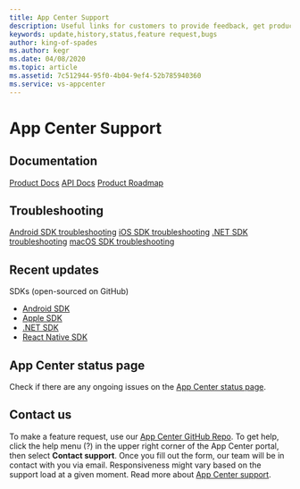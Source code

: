 ```yaml
---
title: App Center Support
description: Useful links for customers to provide feedback, get product update
keywords: update,history,status,feature request,bugs
author: king-of-spades
ms.author: kegr
ms.date: 04/08/2020
ms.topic: article
ms.assetid: 7c512944-95f0-4b04-9ef4-52b785940360
ms.service: vs-appcenter
---
```


# App Center Support
## Documentation

[Product Docs](~/index.yml)
[API Docs](~/api-docs/index.md)
[Product Roadmap](~/general/roadmap.md)

## Troubleshooting

[Android SDK troubleshooting](~/sdk/troubleshooting/android.md)
[iOS SDK troubleshooting](~/sdk/troubleshooting/ios.md)
[.NET SDK troubleshooting](~/sdk/troubleshooting/xamarin.md)
[macOS SDK troubleshooting](~/sdk/troubleshooting/macos.md)

## Recent updates

SDKs (open-sourced on GitHub)
- [Android SDK](https://github.com/microsoft/appcenter-sdk-android)
- [Apple SDK](https://github.com/microsoft/appcenter-sdk-apple)
- [.NET SDK](https://github.com/microsoft/appcenter-sdk-dotnet)
- [React Native SDK](https://github.com/Microsoft/appcenter-sdk-react-native)

## App Center status page
Check if there are any ongoing issues on the [App Center status page](https://status.appcenter.ms).

## Contact us
To make a feature request, use our [App Center GitHub Repo](https://github.com/microsoft/appcenter/issues). To get help, click the help menu (?) in the upper right corner of the App Center portal, then select **Contact support**. Once you fill out the form, our team will be in contact with you via email. Responsiveness might vary based on the support load at a given moment. Read more about [App Center support](../help.md).